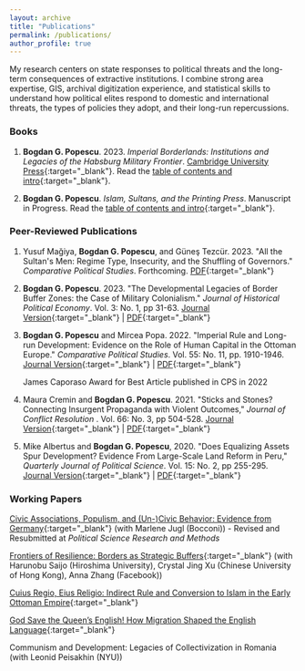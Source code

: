 ```yaml
---
layout: archive
title: "Publications"
permalink: /publications/
author_profile: true
---
```


<!-- Google tag (gtag.js) -->
<script async src="https://www.googletagmanager.com/gtag/js?id=G-7DSN63Y1JH"></script>
<script>
  window.dataLayer = window.dataLayer || [];
  function gtag(){dataLayer.push(arguments);}
  gtag('js', new Date());

  gtag('config', 'G-7DSN63Y1JH');
</script>

My research centers on state responses to political threats and the long-term consequences of extractive institutions. I combine strong area expertise, GIS, archival digitization experience, and statistical skills to understand how political elites respond to domestic and international threats, the types of policies they adopt, and their long-run repercussions.

<h3><b>Books</b></h3>

1) **Bogdan G. Popescu**. 2023. <em>Imperial Borderlands: Institutions and Legacies of the Habsburg Military Frontier</em>. [Cambridge University Press](https://www.cambridge.org/core/books/imperial-borderlands/6845856BB6A18B8B8EC2EE66B9013AAC#fndtn-information){:target="_blank"}. Read the [table of contents and intro](https://www.dropbox.com/scl/fi/6n11cbdrn4p3v8d3f8h6l/sample.pdf?rlkey=mjufjsoklde8408lz8gfwwtcl&dl=0){:target="_blank"}.

2) **Bogdan G. Popescu**. <em>Islam, Sultans, and the Printing Press</em>. Manuscript in Progress. Read the [table of contents and intro](https://www.dropbox.com/scl/fi/es0q72ymoqsem11vhb5pw/sample.pdf?rlkey=udeufrfdan1s82rivoj7njl1m&dl=0){:target="_blank"}.

<h3><b>Peer-Reviewed Publications</b></h3>

1) Yusuf Mağiya, **Bogdan G. Popescu**, and Güneş Tezcür. 2023. "All the Sultan's Men: Regime Type, Insecurity, and the Shuffling of Governors." <em>Comparative Political Studies</em>. Forthcoming.  [PDF](https://www.dropbox.com/scl/fi/qfdzysdfdd0uy60op4qyn/Turkish_Governors_2023_09_25.pdf?rlkey=wex0iaf7zvs7172jkrlibpn69&dl=0){:target="_blank"}

2) **Bogdan G. Popescu**. 2023. "The Developmental Legacies of Border Buffer Zones: the Case of Military Colonialism." <em>Journal of Historical Political Economy</em>.  Vol. 3: No. 1, pp 31-63.
[Journal Version](http://dx.doi.org/10.1561/115.00000045){:target="_blank"} &#124; [PDF](https://www.dropbox.com/scl/fi/00ojw0iwrewmtb8m09gcp/Legacies_Project_RNR_compressed.pdf?rlkey=bmlp6mb042coghp5s1ky1rvph&dl=0){:target="_blank"}

3) **Bogdan G. Popescu** and Mircea Popa. 2022. "Imperial Rule and Long-run Development: Evidence on the Role of Human Capital in the Ottoman Europe."  <em>Comparative Political Studies</em>. Vol. 55: No. 11, pp. 1910-1946. [Journal Version](https://journals.sagepub.com/doi/full/10.1177/00104140211060283){:target="_blank"} &#124; [PDF](https://www.dropbox.com/s/5dq2pa43xcjkvvy/Legacies_Project_RNR2_compressed.pdf?dl=0){:target="_blank"}

<ul style="list-style: none;">
 <li>James Caporaso Award for Best Article published in CPS in 2022</li>
</ul>

4) Maura Cremin and **Bogdan G. Popescu**. 2021. "Sticks and Stones? Connecting Insurgent Propaganda with Violent Outcomes," <em>Journal of Conflict Resolution </em>. Vol. 66: No. 3, pp 504-528. [Journal Version](https://journals.sagepub.com/doi/10.1177/00220027211027291){:target="_blank"} &#124; [PDF](https://www.dropbox.com/s/7pr3ag5y5n5f8eg/cremin_popescu_2021_sticks_and_stones_compressed.pdf?dl=0){:target="_blank"}

5) Mike Albertus and **Bogdan G. Popescu**, 2020. "Does Equalizing Assets Spur Development? Evidence From Large-Scale Land Reform in Peru," <em>Quarterly Journal of Political Science</em>. Vol. 15: No. 2, pp 255-295. [Journal Version](https://www.nowpublishers.com/article/Details/QJPS-19033){:target="_blank"} &#124; [PDF](https://www.dropbox.com/s/osqfwx5c464m01w/paper_and_appendix_12.2.2019_small.pdf?dl=0){:target="_blank"}


<h3><b>Working Papers</b></h3>

[Civic Associations, Populism, and (Un-)Civic Behavior: Evidence from Germany](https://www.dropbox.com/scl/fi/pkhb38h503t6bw1anvke6/paper_compressed.pdf?rlkey=1yorqh8wtg8dxt12qcud29wzl&dl=0){:target="_blank"} (with Marlene Jugl (Bocconi)) - Revised and Resubmitted at *Political Science Research and Methods*

[Frontiers of Resilience: Borders as Strategic Buffers](https://www.dropbox.com/scl/fi/1ctq14qla4imydet8s4if/popescu_et_al_borders_paper_2023_07_25_compressed.pdf?rlkey=wgydqvatw8zs5yo3egiwk3qgx&dl=0){:target="_blank"} (with Harunobu Saijo (Hiroshima University), Crystal Jing Xu (Chinese University of Hong Kong), Anna Zhang (Facebook))

[Cuius Regio, Eius Religio: Indirect Rule and Conversion to Islam in the Early Ottoman Empire](https://www.dropbox.com/s/9gk4nym9ps6mdq0/popescu_statement_2021_10_15_compressed.pdf?dl=0){:target="_blank"}

[God Save the Queen’s English! How Migration Shaped the English Language](https://www.dropbox.com/scl/fi/lxwqka4zta43gb9vumqae/paper.pdf?rlkey=g69nodpyz99st777jdu7hbghp&dl=0){:target="_blank"}


Communism and Development: Legacies of Collectivization in Romania (with Leonid Peisakhin (NYU))

